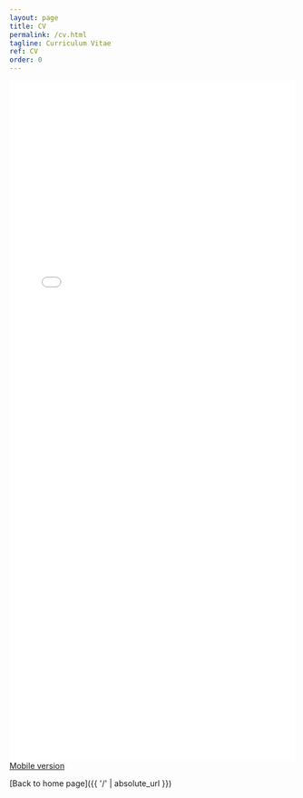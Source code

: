 ```yaml
---
layout: page
title: CV
permalink: /cv.html
tagline: Curriculum Vitae
ref: CV
order: 0
---
```


<iframe width='100%' height='1200' src='/MadelineMarshall_CV.pdf' frameborder='0' allowfullscreen></iframe>
<a href="/MadelineMarshall_CV.pdf">Mobile version</a>

[Back to home page]({{ '/' | absolute_url }})
